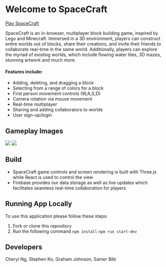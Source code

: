 # Welcome to SpaceCraft

[Play SpaceCraft](https://www.playspacecraft.com/)

SpaceCraft is an in-browser, multiplayer block building game, inspired by Lego and Minecraft. Immersed in a 3D environment, players can construct entire worlds out of blocks, share their creations, and invite their friends to collaborate real-time in the same world. Additionally, players can explore the myriad of existing worlds, which include flowing water tiles, 3D mazes, stunning artwork and much more. 

#### Features include: 
- Adding, deleting, and dragging a block 
- Selecting from a range of colors for a block
- First person movement controls (W,A,S,D) 
- Camera rotation via mouse movement
- Real-time multiplayer
- Sharing and adding collaborators to worlds
- User sign-up/login

## Gameplay Images
![](https://imgur.com/KAGRbCO.jpg)
![](https://imgur.com/HdnSVqe.jpg)
## Build

* SpaceCraft game controls and screen rendering is built with Three.js while React is used to control the view
* Firebase provides our data storage as well as live updates which facilitates seamless real-time collaboration for players

## Running App Locally

To use this application please follow these steps:

1. Fork or clone this repository
2. Run the following command
`npm install`
`npm run start-dev`

## Developers

Cheryl Ng, Stephen Ko, Graham Johnson, Samer Bibi
